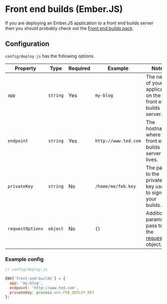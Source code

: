 # Front end builds (Ember.JS)

If you are deploying an Ember.JS application to a front end builds
server then you should probably check out the [Front end builds
pack](https://github.com/tedconf/ember-cli-deploy-front-end-builds-pack).

## Configuration

`config/deploy.js` has the following options.

Property | Type | Required | Example | Notes
--- | --- | --- | --- | ---
`app` |  `string` | Yes | `my-blog` | The name of your application on the front end builds server.
`endpoint` | `string` | Yes | `http://www.ted.com` | The hostname where you front end builds server lives.
`privateKey` | `string` | No | `/home/me/feb.key` | The path to the private key used to sign your builds.
`requestOptions` | `object` | No | `{}` | Additional params to pass to the [request](https://github.com/request/request) object.

### Example config

```javascript
// config/deploy.js

ENV['front-end-builds'] = {
  app: 'my-blog',
  endpoint: 'http://www.ted.com',
  privateKey: process.env.FEB_DEPLOY_KEY
};
```

